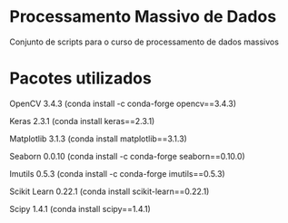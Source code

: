 # Processamento Massivo de Dados
Conjunto de scripts para o curso de processamento de dados massivos

# Pacotes utilizados

OpenCV 3.4.3 (conda install -c conda-forge opencv==3.4.3)

Keras 2.3.1 (conda install keras==2.3.1)

Matplotlib 3.1.3 (conda install matplotlib==3.1.3)

Seaborn 0.0.10 (conda install -c conda-forge seaborn==0.10.0)

Imutils 0.5.3 (conda install -c conda-forge imutils==0.5.3)

Scikit Learn 0.22.1 (conda install scikit-learn==0.22.1)

Scipy 1.4.1 (conda install scipy==1.4.1)

